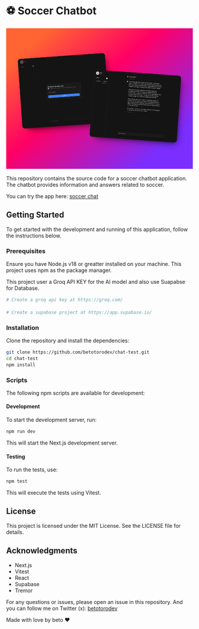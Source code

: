 
# ⚽️ Soccer Chatbot

![Chat bot screenshots](./app/project.png)

This repository contains the source code for a soccer chatbot application. The chatbot provides information and answers related to soccer.

You can try the app here: [soccer chat](https://chat-test-gules.vercel.app/)

## Getting Started

To get started with the development and running of this application, follow the instructions below.

### Prerequisites

Ensure you have Node.js v18 or greatter installed on your machine. This project uses npm as the package manager.

This project user a Groq API KEY for the AI model and also use Suapabse for Database.

```bash
# Create a groq api key at https://groq.com/

# Create a supabase project at https://app.supabase.io/
```


### Installation

Clone the repository and install the dependencies:

```bash
git clone https://github.com/betotorodev/chat-test.git
cd chat-test
npm install
```

### Scripts

The following npm scripts are available for development:

#### Development

To start the development server, run:

```bash
npm run dev
```

This will start the Next.js development server.

#### Testing

To run the tests, use:

```bash
npm test
```

This will execute the tests using Vitest.

## License

This project is licensed under the MIT License. See the LICENSE file for details.

## Acknowledgments

- Next.js
- Vitest
- React
- Supabase
- Tremor

For any questions or issues, please open an issue in this repository. 
And you can follow me on Twitter (x): [betotorodev](https://twitter.com/betotorodev)

Made with love by beto ♥️
